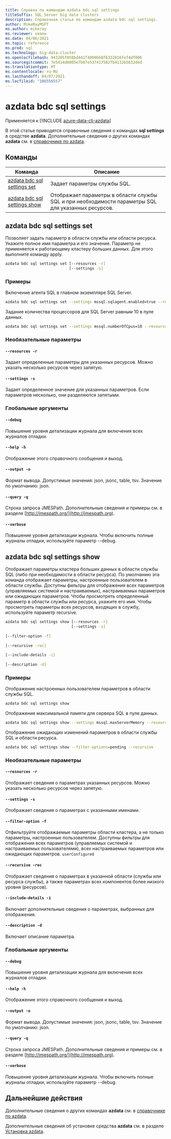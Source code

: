 ```yaml
---
title: Справка по командам azdata bdc sql settings
titleSuffix: SQL Server big data clusters
description: Справочная статья по командам azdata bdc sql settings.
author: MikeRayMSFT
ms.author: mikeray
ms.reviewer: seanw
ms.date: 04/06/2021
ms.topic: reference
ms.prod: sql
ms.technology: big-data-cluster
ms.openlocfilehash: 943205f058bd441f4899bb0f6332816fef4df006
ms.sourcegitcommit: 7e5414d8005e7b07e537417582fb4132b5832ded
ms.translationtype: HT
ms.contentlocale: ru-RU
ms.lasthandoff: 04/07/2021
ms.locfileid: "106556557"
---
```

# <a name="azdata-bdc-sql-settings"></a>azdata bdc sql settings

Применяется к [!INCLUDE [azure-data-cli-azdata](../../includes/azure-data-cli-azdata.md)]

В этой статье приводятся справочные сведения о командах **sql settings** в средстве **azdata**. Дополнительные сведения о других командах **azdata** см. в [справочнике по azdata](reference-azdata.md).

## <a name="commands"></a>Команды

|Команда|Описание|
| --- | --- |
[azdata bdc sql settings set](#azdata-bdc-sql-settings-set) | Задает параметры службы SQL.
[azdata bdc sql settings show](#azdata-bdc-sql-settings-show) | Отображает параметры в области службы SQL и при необходимости параметры SQL для указанных ресурсов.
## <a name="azdata-bdc-sql-settings-set"></a>azdata bdc sql settings set
Позволяет задать параметр в области службы или области ресурса. Укажите полное имя параметра и его значение. Параметр не применяется к работающему кластеру больших данных. Для этого выполните команду apply.
```bash
azdata bdc sql settings set [--resources -r] 
                            [--settings -s]
```
### <a name="examples"></a>Примеры
Включение агента SQL в главном экземпляре SQL Server.
```bash
azdata bdc sql settings set --settings mssql.sqlagent.enabled=true --resources master
```
Задание количества процессоров для SQL Server равным 10 в пуле данных.
```bash
azdata bdc sql settings set --settings mssql.numberOfCpus=10 --resources data-0 
```
### <a name="optional-parameters"></a>Необязательные параметры
#### `--resources -r`
Задает определенные параметры для указанных ресурсов. Можно указать несколько ресурсов через запятую.
#### `--settings -s`
Задает определенное значение для указанных параметров. Если параметров несколько, они разделяются запятыми.
### <a name="global-arguments"></a>Глобальные аргументы
#### `--debug`
Повышение уровня детализации журнала для включения всех журналов отладки.
#### `--help -h`
Отображение этого справочного сообщения и выход.
#### `--output -o`
Формат вывода.  Допустимые значения: json, jsonc, table, tsv.  Значение по умолчанию: json.
#### `--query -q`
Строка запроса JMESPath. Дополнительные сведения и примеры см. в разделе [http://jmespath.org/](http://jmespath.org).
#### `--verbose`
Повышение уровня детализации журнала. Чтобы включить полные журналы отладки, используйте параметр --debug.
## <a name="azdata-bdc-sql-settings-show"></a>azdata bdc sql settings show
Отображает параметры кластера больших данных в области службы SQL (либо при необходимости в области ресурса). По умолчанию эта команда отображает параметры, настроенные пользователем в области службы. Доступны фильтры для отображения всех параметров (управляемых системой и настраиваемых), настраиваемых параметров или ожидающих параметров. Чтобы просмотреть определенный параметр в области службы или ресурса, укажите его имя. Чтобы просмотреть параметры всех ресурсов, входящих в службу, используйте параметр recursive.
```bash
azdata bdc sql settings show [--resources -r] 
                             [--settings -s]  
                             
[--filter-option -f]  
                             
[--recursive -rec]  
                             
[--include-details -i]  
                             
[--description -d]
```
### <a name="examples"></a>Примеры
Отображение настроенных пользователем параметров в области службы SQL.
```bash
azdata bdc sql settings show
```
Отображение максимальной памяти для сервера SQL в пуле данных.
```bash
azdata bdc sql settings show --settings mssql.maxServerMemory --resources data-0
```
Отображение ожидающих изменений параметров в области службы SQL и области ресурса.
```bash
azdata bdc sql settings show --filter-options=pending --recursive
```
### <a name="optional-parameters"></a>Необязательные параметры
#### `--resources -r`
Отображает сведения о параметрах указанных ресурсов. Можно указать несколько ресурсов через запятую.
#### `--settings -s`
Отображает сведения о параметрах с указанными именами.
#### `--filter-option -f`
Отфильтруйте отображаемые параметры области кластера, а не только параметры, настроенные пользователем. Доступны фильтры для отображения всех параметров (управляемых системой и настраиваемых пользователями), всех настраиваемых параметров или ожидающих параметров.
`userConfigured`
#### `--recursive -rec`
Отображает сведения о параметрах в указанной области (службы или ресурса службы), а также параметрах всех компонентов более низкого уровня (ресурсов).
#### `--include-details -i`
Включает дополнительные сведения о параметрах, выбранных для отображения.
#### `--description -d`
Включает описание параметра.
### <a name="global-arguments"></a>Глобальные аргументы
#### `--debug`
Повышение уровня детализации журнала для включения всех журналов отладки.
#### `--help -h`
Отображение этого справочного сообщения и выход.
#### `--output -o`
Формат вывода.  Допустимые значения: json, jsonc, table, tsv.  Значение по умолчанию: json.
#### `--query -q`
Строка запроса JMESPath. Дополнительные сведения и примеры см. в разделе [http://jmespath.org/](http://jmespath.org).
#### `--verbose`
Повышение уровня детализации журнала. Чтобы включить полные журналы отладки, используйте параметр --debug.

## <a name="next-steps"></a>Дальнейшие действия

Дополнительные сведения о других командах **azdata** см. в [справочнике по azdata](reference-azdata.md). 

Дополнительные сведения об установке средства **azdata** см. в разделе [Установка azdata](..\install\deploy-install-azdata.md).
